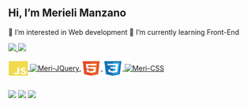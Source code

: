 ## Hi, I’m Merieli Manzano
👀 I’m interested in Web development
🌱 I’m currently learning Front-End
 <div>
  <a href="https://github.com/merieli">
  <img height="50%" src="https://github-readme-stats.vercel.app/api?username=merieli&show_icons=true&theme=dracula&include_all_commits=true&count_private=true"/>
  <img height="50%" src="https://github-readme-stats.vercel.app/api/top-langs/?username=merieli&layout=compact&langs_count=7&theme=dracula"/>
</div>
<div style="display: inline_block"><br>
  <img align="center" alt="Meri-Js" height="30" width="40" src="https://raw.githubusercontent.com/devicons/devicon/master/icons/javascript/javascript-plain.svg">
  <img align="center" alt="Meri-JQuery" height="30" src="https://img.shields.io/badge/jQuery-0769AD?style=for-the-badge&logo=jquery&logoColor=white">
  <img align="center" alt="Meri-HTML" height="30" width="40" src="https://raw.githubusercontent.com/devicons/devicon/master/icons/html5/html5-original.svg">
  <img align="center" alt="Meri-CSS" height="30" width="40" src="https://raw.githubusercontent.com/devicons/devicon/master/icons/css3/css3-original.svg">
  <img align="center" alt="Meri-CSS" height="30" src="https://img.shields.io/badge/Bootstrap-563D7C?style=for-the-badge&logo=bootstrap&logoColor=white">
</div>
  
##
 
<div> 
  <a href="https://instagram.com/" target="_blank"><img src="https://img.shields.io/badge/-Instagram-%23E4405F?style=for-the-badge&logo=instagram&logoColor=white" target="_blank"></a>
   <a href = "mailto:merieli.dev@gmail.com"><img src="https://img.shields.io/badge/-Gmail-%23333?style=for-the-badge&logo=gmail&logoColor=white" target="_blank"></a>
   <a href="https://www.linkedin.com/in/merielialbergardi" target="_blank"><img src="https://img.shields.io/badge/-LinkedIn-%230077B5?style=for-the-badge&logo=linkedin&logoColor=white" target="_blank"></a>  
</div>
